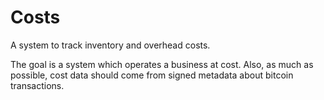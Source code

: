 Costs
=====

A system to track inventory and overhead costs.

The goal is a system which operates a business at cost. Also, as much as possible, cost data should come from signed metadata about bitcoin transactions.

